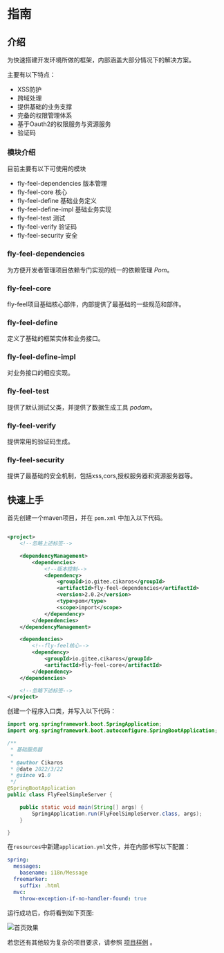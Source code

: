 
# 指南

## 介绍

为快速搭建开发环境所做的框架，内部涵盖大部分情况下的解决方案。

主要有以下特点：

- XSS防护
- 跨域处理
- 提供基础的业务支撑
- 完备的权限管理体系
- 基于Oauth2的权限服务与资源服务
- 验证码

### 模块介绍

目前主要有以下可使用的模块

- fly-feel-dependencies 版本管理
- fly-feel-core 核心
- fly-feel-define 基础业务定义
- fly-feel-define-impl 基础业务实现
- fly-feel-test 测试
- fly-feel-verify 验证码
- fly-feel-security 安全

### fly-feel-dependencies

为方便开发者管理项目依赖专门实现的统一的依赖管理 _Pom_。

### fly-feel-core

fly-feel项目基础核心部件，内部提供了最基础的一些规范和部件。

### fly-feel-define

定义了基础的框架实体和业务接口。

### fly-feel-define-impl

对业务接口的相应实现。

### fly-feel-test

提供了默认测试父类，并提供了数据生成工具 _podam_。

### fly-feel-verify

提供常用的验证码生成。

### fly-feel-security

提供了最基础的安全机制，包括xss,cors,授权服务器和资源服务器等。

## 快速上手

首先创建一个maven项目，并在 `pom.xml` 中加入以下代码。

```xml

<project>
    <!--忽略上述标签-->

    <dependencyManagement>
        <dependencies>
            <!--版本控制-->
            <dependency>
                <groupId>io.gitee.cikaros</groupId>
                <artifactId>fly-feel-dependencies</artifactId>
                <version>2.0.2</version>
                <type>pom</type>
                <scope>import</scope>
            </dependency>
        </dependencies>
    </dependencyManagement>

    <dependencies>
        <!--fly-feel核心-->
        <dependency>
            <groupId>io.gitee.cikaros</groupId>
            <artifactId>fly-feel-core</artifactId>
        </dependency>
    </dependencies>

    <!--忽略下述标签-->
</project>
```

创建一个程序入口类，并写入以下代码：

```java
import org.springframework.boot.SpringApplication;
import org.springframework.boot.autoconfigure.SpringBootApplication;

/**
 * 基础服务器
 *
 * @author Cikaros
 * @date 2022/3/22
 * @since v1.0
 */
@SpringBootApplication
public class FlyFeelSimpleServer {

    public static void main(String[] args) {
        SpringApplication.run(FlyFeelSimpleServer.class, args);
    }

}
```

在`resources`中新建`application.yml`文件，并在内部书写以下配置：

```yaml
spring:
  messages:
    basename: i18n/Message
  freemarker:
    suffix: .html
  mvc:
    throw-exception-if-no-handler-found: true
```

运行成功后，你将看到如下页面:

![首页效果](/images/effect_index.png)

若您还有其他较为复杂的项目要求，请参照 [项目样例](https://gitee.com/cikaros/fly-feel-tests) 。
